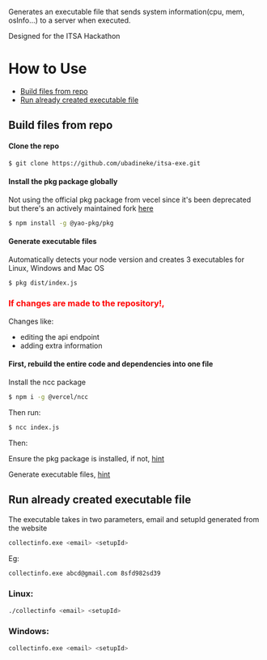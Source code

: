 Generates an executable file that sends system information(cpu, mem, osInfo...) to a server when executed.

Designed for the ITSA Hackathon

# How to Use

-   [Build files from repo](#build-files-from-repo)
-   [Run already created executable file](#run-already-created-executable-file)

## Build files from repo

#### Clone the repo

```bash
$ git clone https://github.com/ubadineke/itsa-exe.git
```

#### Install the pkg package globally

Not using the official pkg package from vecel since it's been deprecated but there's an actively maintained fork [here](https://github.com/yao-pkg/pkg)

```bash
$ npm install -g @yao-pkg/pkg
```

#### Generate executable files

Automatically detects your node version and creates 3 executables for Linux, Windows and Mac OS

```bash
$ pkg dist/index.js
```

### <span style="color: red">If changes are made to the repository!, </span>

Changes like:

-   editing the api endpoint
-   adding extra information

#### First, rebuild the entire code and dependencies into one file

Install the ncc package

```bash
$ npm i -g @vercel/ncc
```

Then run:

```bash
$ ncc index.js
```

Then:

Ensure the pkg package is installed, if not, [hint](#install-the-pkg-package-globally)

Generate executable files, [hint](#generate-executable-files)

## Run already created executable file

The executable takes in two parameters, email and setupId generated from the website

```bash
collectinfo.exe <email> <setupId>
```

Eg:

```bash
collectinfo.exe abcd@gmail.com 8sfd982sd39
```

### Linux:

```bash
./collectinfo <email> <setupId>
```

### Windows:

```bash
collectinfo.exe <email> <setupId>
```
